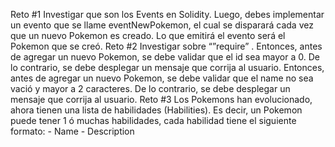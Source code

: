 Reto #1
Investigar que son los Events en Solidity. Luego, debes implementar un evento que se llame eventNewPokemon, el cual se disparará cada vez que un nuevo Pokemon es creado. Lo que emitirá el evento será el Pokemon que se creó.
Reto #2
Investigar sobre “”require” .
Entonces, antes de agregar un nuevo Pokemon, se debe validar que el id sea mayor a 0. De lo contrario, se debe desplegar un mensaje que corrija al usuario.
Entonces, antes de agregar un nuevo Pokemon, se debe validar que el name no sea vació y mayor a 2 caracteres. De lo contrario, se debe desplegar un mensaje que corrija al usuario.
Reto #3
Los Pokemons han evolucionado, ahora tienen una lista de habilidades (Habilities). Es decir, un Pokemon puede tener 1 ó muchas habilidades, cada habilidad tiene el siguiente formato: - Name - Description